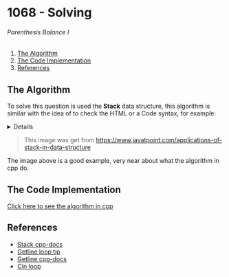 # 1068 - Solving

###### Parenthesis Balance I

1. [The Algorithm](#the-algorithm)
2. [The Code Implementation](#the-code-implementation)
3. [References](#references)

## The Algorithm

To solve this question is used the **Stack** data structure, this algorithm is similar with the idea of to check the HTML or a Code syntax, for example:

<details>

![Javatpoint article https://www.javatpoint.com/applications-of-stack-in-data-structure](../../../../_/assets/competitive-programming/applications-of-stack-in-data-structure-javatpoint.png)

</details>

> This image was get from https://www.javatpoint.com/applications-of-stack-in-data-structure

The image above is a good example, very near about what the algorithm in cpp do.

## The Code Implementation

[Click here to see the algorithm in cpp](./1068.cpp)

## References

- [Stack cpp-docs](https://en.cppreference.com/w/cpp/container/stack)
- [Getline loop tip](https://stackoverflow.com/questions/15800705/c-whilegetline-doesnt-get-the-first-line-of-file)
- [Getline cpp-docs](https://en.cppreference.com/w/cpp/string/basic_string/getline)
- [Cin loop](../)
